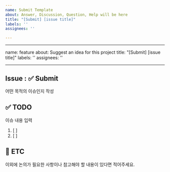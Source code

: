 ```yaml
---
name: Submit Template
about: Answer, Discussion, Question, Help will be here
title: "[Submit] [issue title]"
labels: ''
assignees: ''

---
```


---
name: feature
about: Suggest an idea for this project
title: "[Submit] [issue title]"
labels: ''
assignees: ''

---

## Issue : ✅ Submit
어떤 목적의 이슈인지 작성


## ✅ TODO
이슈 내용 입력

1. [ ] 
2. [ ] 


## 📎 ETC
이외에 논의가 필요한 사항이나 참고해야 할 내용이 있다면 적어주세요.

